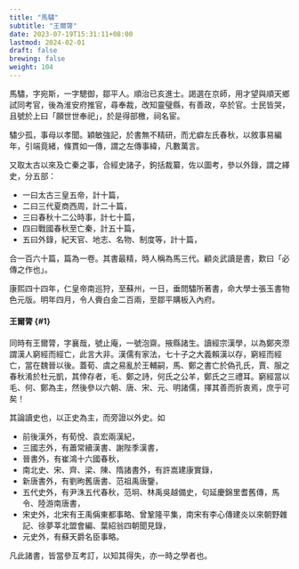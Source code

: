 ```yaml
---
title: "馬驌"
subtitle: "王爾膂"
date: 2023-07-19T15:31:11+08:00
lastmod: 2024-02-01
draft: false
brewing: false
weight: 104
---
```



馬驌，字宛斯，一字驄御，鄒平人。順治已亥進士。謁選在京師，用才望與順天鄉試同考官，後為淮安府推官，尋奉裁，改知靈璧縣，有善政，卒於官。士民皆哭，且號於上曰「願世世奉祀」，於是得部檄，祠名宦。

驌少孤，事母以孝聞。穎敏強記，於書無不精研，而尤癖左氏春秋，以敘事易編年，引端竟緒，條貫如一傳，謂之左傳事緯，凡數萬言。

又取太古以來及亡秦之事，合經史諸子，鉤括裁纂，佐以圖考，參以外錄，謂之繹史，分五部：

- 一曰太古三皇五帝，計十篇，
- 二曰三代夏商西周，計二十篇，
- 三曰春秋十二公時事，計七十篇，
- 四曰戰國春秋至亡秦，計五十篇，
- 五曰外錄，紀天官、地志、名物、制度等，計十篇，

合一百六十篇，篇為一卷。其書最精，時人稱為馬三代。顧炎武讀是書，歎曰「必傳之作也」。

康熙四十四年，仁皇帝南巡狩，至蘇州，一日，垂問驌所著書，命大學士張玉書物色元版。明年四月，令人賫白金二百兩，至鄒平購板入內府。

#### 王爾膂 {#1}

同時有王爾膂，字襄哉，號止庵，一號泡齋。掖縣諸生。讀經宗漢學，以為鄭夾漈謂漢人窮經而經亡，此言大非。漢儒有家法，七十子之大義賴漢以存，窮經而經亡，當在魏晉以後。蓋荀、虞之易亂於王輔嗣，馬、鄭之書亡於偽孔氏，賈、服之春秋淆於杜元凱，其倖存者，毛、鄭之詩，何氏之公羊，鄭氏之三禮耳。窮經當以毛、何、鄭為主，然後參以六朝、唐、宋、元、明諸儒，擇其善而折衷焉，庶乎可矣！

其論讀史也，以正史為主，而旁證以外史。如

- 前後漢外，有荀悅、袁宏兩漢紀，
- 三國志外，有蕭常續漢書、謝陛季漢書，
- 晉書外，有崔鴻十六國春秋，
- 南北史、宋、齊、梁、陳、隋諸書外，有許嵩建康實錄，
- 新唐書外，有劉昫舊唐書、范祖禹唐鑒，
- 五代史外，有尹洙五代春秋，范坰、林禹吳越備史，句延慶錦里耆舊傳，馬令、陸游南唐書，
- 宋史外，北宋有王禹偁東都事略、曾鞏隆平集，南宋有李心傳建炎以來朝野雜記、徐夢莘北盟會編、葉紹翁四朝聞見錄，
- 元史外，有蘇天爵名臣事略。

凡此諸書，皆當參互考訂，以知其得失，亦一時之學者也。
